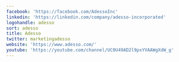 ```yaml
---
facebook: 'https://facebook.com/AdessoInc'
linkedin: 'https://linkedin.com/company/adesso-incorporated'
logohandle: adesso
sort: adesso
title: Adesso
twitter: marketingadesso
website: 'https://www.adesso.com/'
youtube: 'https://youtube.com/channel/UC0U49AD2l9pxYVAAWgXdW_g'
---
```

